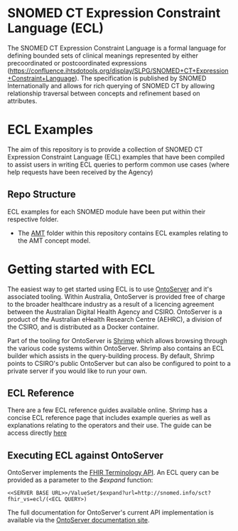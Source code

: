# SNOMED CT Expression Constraint Language (ECL)
The SNOMED CT Expression Constraint Language is a formal language for defining bounded sets of clinical meanings represented by either precoordinated or postcoordinated expressions (https://confluence.ihtsdotools.org/display/SLPG/SNOMED+CT+Expression+Constraint+Language).  The specification is published by SNOMED Internationally and allows for rich querying of SNOMED CT by allowing relationship traversal between concepts and refinement based on attributes. 

# ECL Examples
The aim of this repository is to provide a collection of SNOMED CT Expression Constraint Language (ECL) examples that have been compiled to assist users in writing ECL queries to perform common use cases (where help requests have been received by the Agency)

## Repo Structure
ECL examples for each SNOMED module have been put within their respective folder.
 - The [AMT](AMT/) folder within this repository contains ECL examples relating to the AMT concept model. 

# Getting started with ECL
The easiest way to get started using ECL is to use [OntoServer](http://ontoserver.csiro.au) and it's associated tooling.  Within Australia, OntoServer is provided free of charge to the broader healthcare industry as a result of a licencing agreement between the Australian Digital Health Agency and CSIRO.  OntoServer is a product of the Australian eHealth Research Centre (AEHRC), a division of the CSIRO, and is distributed as a Docker container. 

Part of the tooling for OntoServer is [Shrimp](http://ontoserver.csiro.au/shrimp/) which allows browsing through the various code systems within OntoServer.  Shrimp also contains an ECL builder which assists in the query-building process.  By default, Shrimp points to CSIRO's public OntoServer but can also be configured to point to a private server if you would like to run your own. 

## ECL Reference
There are a few ECL reference guides available online.  Shrimp has a concise ECL reference page that includes example queries as well as explanations relating to the operators and their use.  The guide can be access directly [here](https://ontoserver.csiro.au/shrimp/ecl_help.html)

## Executing ECL against OntoServer
OntoServer implements the [FHIR Terminology API](https://www.hl7.org/fhir/STU3/terminology-module.html).  An ECL query can be provided as a parameter to the _$expand_ function:

```
<<SERVER BASE URL>>/ValueSet/$expand?url=http://snomed.info/sct?fhir_vs=ecl/(<ECL QUERY>)
```
The full documentation for OntoServer's current API implementation is available via the [OntoServer documentation site](https://ontoserver.csiro.au/docs/).